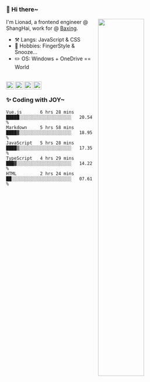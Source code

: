 ### 👋 Hi there~

[<img align="right" width="50%" src="https://github-readme-stats.vercel.app/api?username=Lionad-Morotar&show_icons=true">](https://metrics.lecoq.io/ouuan?template=classic)

I'm Lionad, a frontend engineer @ ShangHai, work for @ [Baxing](https://github.com/baixing).

- ⚒️ Langs: JavaScript & CSS
- 🎨 Hobbies: FingerStyle & Snooze...
- ✏️ OS: Windows + OneDrive == World

<br />

<a href="https://www.lionad.art">
  <img align="left" alt="lionad-art" width="22px" src="https://cdn.jsdelivr.net/npm/simple-icons@3.1.0/icons/wordpress.svg" />
</a>
<a href="#1806234223">
  <img align="left" alt="1806234223" width="22px" src="https://cdn.jsdelivr.net/npm/simple-icons@3.1.0/icons/tencentqq.svg" />
</a>
<a href="https://www.zhihu.com/people/Lionad">
  <img align="left" alt="132yse" width="22px" src="https://cdn.jsdelivr.net/npm/simple-icons@3.1.0/icons/zhihu.svg" />
</a>
<a href="https://github.com/Lionad-Morotar">
  <img align="left" alt="yisar" width="22px" src="https://cdn.jsdelivr.net/npm/simple-icons@3.1.0/icons/github.svg" />
</a>

<br />

### ✨ Coding with JOY~

<!--START_SECTION:waka-->
```text
Vue.js       6 hrs 28 mins   █████░░░░░░░░░░░░░░░░░░░░   20.54 % 
Markdown     5 hrs 58 mins   ████▓░░░░░░░░░░░░░░░░░░░░   18.95 % 
JavaScript   5 hrs 28 mins   ████▒░░░░░░░░░░░░░░░░░░░░   17.35 % 
TypeScript   4 hrs 29 mins   ███▓░░░░░░░░░░░░░░░░░░░░░   14.22 % 
HTML         2 hrs 24 mins   ██░░░░░░░░░░░░░░░░░░░░░░░   07.61 % 
```
<!--END_SECTION:waka-->
